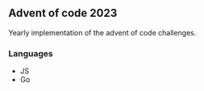## Advent of code 2023
Yearly implementation of the advent of code challenges.

### Languages
- JS
- Go
